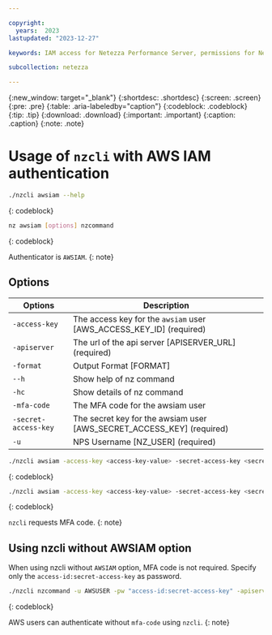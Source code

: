 ```yaml
---

copyright:
  years:  2023
lastupdated: "2023-12-27"

keywords: IAM access for Netezza Performance Server, permissions for Netezza Performance Server, identity and access management for Netezza Performance Server, roles for Netezza Performance Server, actions for Netezza Performance Server, assigning access for Netezza Performance Server

subcollection: netezza

---
```


{:new_window: target="_blank"}
{:shortdesc: .shortdesc}
{:screen: .screen}
{:pre: .pre}
{:table: .aria-labeledby="caption"}
{:codeblock: .codeblock}
{:tip: .tip}
{:download: .download}
{:important: .important}
{:caption: .caption}
{:note: .note}

# Usage of `nzcli` with AWS IAM authentication
```bash
./nzcli awsiam --help
```
{: codeblock}

```bash
nz awsiam [options] nzcommand
```
{: codeblock}

Authenticator is `AWSIAM`.
{: note}

## Options
| Options     | Description |
| ----------- | ----------- |
| `-access-key`     | The access key for the `awsiam` user [AWS_ACCESS_KEY_ID] (required)       |
| `-apiserver`    | The url of the api server [APISERVER_URL] (required)        |
| `-format` | Output Format [FORMAT]|
| `--h` | Show help of nz command |
 |`-hc`  |Show details of nz command |
| `-mfa-code`  |The MFA code for the awsiam user |
| `-secret-access-key` | The secret key for the awsiam user [AWS_SECRET_ACCESS_KEY] (required) |
| `-u`  |  NPS Username [NZ_USER] (required) |


```bash
./nzcli awsiam -access-key <access-key-value> -secret-access-key <secret-access-key-value> -mfa-code <mfa-value> -u AWSUSER -apiserver APISERVER_URL nzcommand
```
{: codeblock}

```bash
./nzcli awsiam -access-key <access-key-value> -secret-access-key <secret-access-key-value>  -u AWSUSER -apiserver APISERVER_URL nzcommand
```
{: codeblock}

`nzcli` requests MFA code.
{: note}

## Using nzcli without AWSIAM option

When using nzcli without `AWSIAM` option, MFA code is not required. Specify only the `access-id:secret-access-key` as password.

 ```bash
./nzcli nzcommand -u AWSUSER -pw "access-id:secret-access-key" -apiserver APISERVER_URL
```
{: codeblock}

AWS users can authenticate without `mfa-code` using `nzcli`.
{: note}
